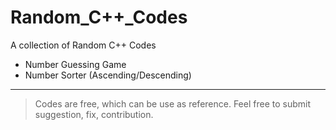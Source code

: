# Random_C++_Codes
A collection of Random C++ Codes

* Number Guessing Game
* Number Sorter (Ascending/Descending)

***
> Codes are free, which can be use as reference.
> Feel free to submit suggestion, fix, contribution.
